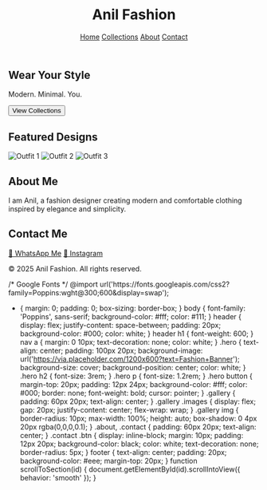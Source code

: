 <!DOCTYPE html>
<html lang="en">
<head>
  <meta charset="UTF-8" />
  <meta name="viewport" content="width=device-width, initial-scale=1.0" />
  <title>Anil Fashion</title>
  <link rel="stylesheet" href="style.css" />
  <script defer src="script.js"></script>
</head>
<body>
  <header>
    <h1>Anil Fashion</h1>
    <nav>
      <a href="#home">Home</a>
      <a href="#collections">Collections</a>
      <a href="#about">About</a>
      <a href="#contact">Contact</a>
    </nav>
  </header>

  <section id="home" class="hero">
    <h2>Wear Your Style</h2>
    <p>Modern. Minimal. You.</p>
    <button onclick="scrollToSection('collections')">View Collections</button>
  </section>

  <section id="collections" class="gallery">
    <h2>Featured Designs</h2>
    <div class="images">
      <img src="https://via.placeholder.com/300x400?text=Outfit+1" alt="Outfit 1">
      <img src="https://via.placeholder.com/300x400?text=Outfit+2" alt="Outfit 2">
      <img src="https://via.placeholder.com/300x400?text=Outfit+3" alt="Outfit 3">
    </div>
  </section>

  <section id="about" class="about">
    <h2>About Me</h2>
    <p>I am Anil, a fashion designer creating modern and comfortable clothing inspired by elegance and simplicity.</p>
  </section>

  <section id="contact" class="contact">
    <h2>Contact Me</h2>
    <a href="https://wa.me/919999999999" target="_blank" class="btn">📲 WhatsApp Me</a>
    <a href="https://www.instagram.com/yourhandle" target="_blank" class="btn">📸 Instagram</a>
  </section>

  <footer>
    <p>© 2025 Anil Fashion. All rights reserved.</p>
  </footer>
</body>
</html>
/* Google Fonts */
@import url('https://fonts.googleapis.com/css2?family=Poppins:wght@300;600&display=swap');

* {
  margin: 0;
  padding: 0;
  box-sizing: border-box;
}
body {
  font-family: 'Poppins', sans-serif;
  background-color: #fff;
  color: #111;
}
header {
  display: flex;
  justify-content: space-between;
  padding: 20px;
  background-color: #000;
  color: white;
}
header h1 {
  font-weight: 600;
}
nav a {
  margin: 0 10px;
  text-decoration: none;
  color: white;
}
.hero {
  text-align: center;
  padding: 100px 20px;
  background-image: url('https://via.placeholder.com/1200x600?text=Fashion+Banner');
  background-size: cover;
  background-position: center;
  color: white;
}
.hero h2 {
  font-size: 3rem;
}
.hero p {
  font-size: 1.2rem;
}
.hero button {
  margin-top: 20px;
  padding: 12px 24px;
  background-color: #fff;
  color: #000;
  border: none;
  font-weight: bold;
  cursor: pointer;
}
.gallery {
  padding: 60px 20px;
  text-align: center;
}
.gallery .images {
  display: flex;
  gap: 20px;
  justify-content: center;
  flex-wrap: wrap;
}
.gallery img {
  border-radius: 10px;
  max-width: 100%;
  height: auto;
  box-shadow: 0 4px 20px rgba(0,0,0,0.1);
}
.about, .contact {
  padding: 60px 20px;
  text-align: center;
}
.contact .btn {
  display: inline-block;
  margin: 10px;
  padding: 12px 20px;
  background-color: black;
  color: white;
  text-decoration: none;
  border-radius: 5px;
}
footer {
  text-align: center;
  padding: 20px;
  background-color: #eee;
  margin-top: 20px;
}
function scrollToSection(id) {
  document.getElementById(id).scrollIntoView({ behavior: 'smooth' });
}
